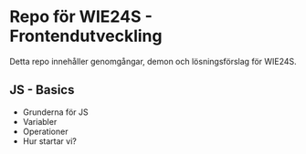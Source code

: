 # Repo för WIE24S - Frontendutveckling

Detta repo innehåller genomgångar, demon och lösningsförslag för WIE24S.

## JS - Basics

- Grunderna för JS
- Variabler
- Operationer
- Hur startar vi?

